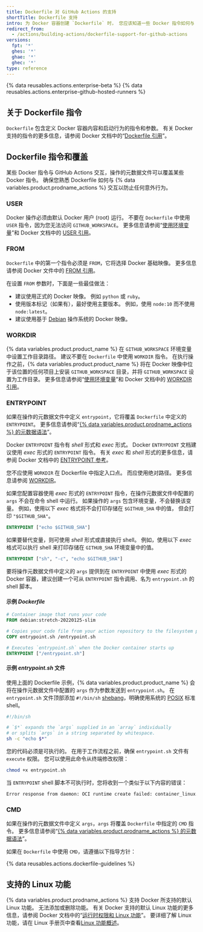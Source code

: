 ```yaml
---
title: Dockerfile 对 GitHub Actions 的支持
shortTitle: Dockerfile 支持
intro: 为 Docker 容器创建 `Dockerfile` 时， 您应该知道一些 Docker 指令如何与 GitHub Actions 及操作的元数据文件交互。
redirect_from:
  - /actions/building-actions/dockerfile-support-for-github-actions
versions:
  fpt: '*'
  ghes: '*'
  ghae: '*'
  ghec: '*'
type: reference
---
```


{% data reusables.actions.enterprise-beta %}
{% data reusables.actions.enterprise-github-hosted-runners %}

## 关于 Dockerfile 指令

`Dockerfile` 包含定义 Docker 容器内容和启动行为的指令和参数。 有关 Docker 支持的指令的更多信息，请参阅 Docker 文档中的“[Dockerfile 引用](https://docs.docker.com/engine/reference/builder/)”。

## Dockerfile 指令和覆盖

某些 Docker 指令与 GitHub Actions 交互，操作的元数据文件可以覆盖某些 Docker 指令。 确保您熟悉 Dockerfile 如何与 {% data variables.product.prodname_actions %} 交互以防止任何意外行为。

### USER

Docker 操作必须由默认 Docker 用户 (root) 运行。 不要在 `Dockerfile` 中使用 `USER` 指令，因为您无法访问 `GITHUB_WORKSPACE`。 更多信息请参阅“[使用环境变量](/actions/configuring-and-managing-workflows/using-environment-variables)”和 Docker 文档中的 [USER 引用](https://docs.docker.com/engine/reference/builder/#user)。

### FROM

`Dockerfile` 中的第一个指令必须是 `FROM`，它将选择 Docker 基础映像。 更多信息请参阅 Docker 文件中的 [FROM 引用](https://docs.docker.com/engine/reference/builder/#from)。

在设置 `FROM` 参数时，下面是一些最佳做法：

- 建议使用正式的 Docker 映像。 例如 `python` 或 `ruby`。
- 使用版本标记（如果有），最好使用主要版本。 例如，使用 `node:10` 而不使用 `node:latest`。
- 建议使用基于 [Debian](https://www.debian.org/) 操作系统的 Docker 映像。

### WORKDIR

{% data variables.product.product_name %} 在 `GITHUB_WORKSPACE` 环境变量中设置工作目录路径。 建议不要在 `Dockerfile` 中使用 `WORKDIR` 指令。 在执行操作之前，{% data variables.product.product_name %} 将在 Docker 映像中位于该位置的任何项目上安装 `GITHUB_WORKSPACE` 目录，并将 `GITHUB_WORKSPACE` 设置为工作目录。 更多信息请参阅“[使用环境变量](/actions/configuring-and-managing-workflows/using-environment-variables)”和 Docker 文档中的 [WORKDIR 引用](https://docs.docker.com/engine/reference/builder/#workdir)。

### ENTRYPOINT

如果在操作的元数据文件中定义 `entrypoint`，它将覆盖 `Dockerfile` 中定义的 `ENTRYPOINT`。 更多信息请参阅“[{% data variables.product.prodname_actions %} 的元数据语法](/actions/creating-actions/metadata-syntax-for-github-actions/#runsentrypoint)”。

Docker `ENTRYPOINT` 指令有 _shell_ 形式和 _exec_ 形式。 Docker `ENTRYPOINT` 文档建议使用 _exec_ 形式的 `ENTRYPOINT` 指令。 有关 _exec_ 和 _shell_ 形式的更多信息，请参阅 Docker 文档中的 [ENTRYPOINT 参考](https://docs.docker.com/engine/reference/builder/#entrypoint)。

您不应使用 `WORKDIR` 在 Dockerfile 中指定入口点。 而应使用绝对路径。 更多信息请参阅 [WORKDIR](#workdir)。

如果您配置容器使用 _exec_ 形式的 `ENTRYPOINT` 指令，在操作元数据文件中配置的 `args` 不会在命令 shell 中运行。 如果操作的 `args` 包含环境变量，不会替换该变量。 例如，使用以下 _exec_ 格式将不会打印存储在 `$GITHUB_SHA` 中的值， 但会打印 `"$GITHUB_SHA"`。

```dockerfile
ENTRYPOINT ["echo $GITHUB_SHA"]
```

 如果要替代变量，则可使用 _shell_ 形式或直接执行 shell。 例如，使用以下 _exec_ 格式可以执行 shell 来打印存储在 `GITHUB_SHA` 环境变量中的值。

```dockerfile
ENTRYPOINT ["sh", "-c", "echo $GITHUB_SHA"]
```

 要将操作元数据文件中定义的 `args` 提供到在 `ENTRYPOINT` 中使用 _exec_ 形式的 Docker 容器，建议创建一个可从 `ENTRYPOINT` 指令调用、名为 `entrypoint.sh` 的 shell 脚本。

#### 示例 *Dockerfile*

```dockerfile
# Container image that runs your code
FROM debian:stretch-20220125-slim

# Copies your code file from your action repository to the filesystem path `/` of the container
COPY entrypoint.sh /entrypoint.sh

# Executes `entrypoint.sh` when the Docker container starts up
ENTRYPOINT ["/entrypoint.sh"]
```

#### 示例 *entrypoint.sh* 文件

使用上面的 Dockerfile 示例，{% data variables.product.product_name %} 会将在操作元数据文件中配置的 `args` 作为参数发送到 `entrypoint.sh`。 在 `entrypoint.sh` 文件顶部添加 `#!/bin/sh` [shebang](https://en.wikipedia.org/wiki/Shebang_(Unix))，明确使用系统的 [POSIX](https://en.wikipedia.org/wiki/POSIX) 标准 shell。

``` sh
#!/bin/sh

# `$*` expands the `args` supplied in an `array` individually
# or splits `args` in a string separated by whitespace.
sh -c "echo $*"
```

您的代码必须是可执行的。 在用于工作流程之前，确保 `entrypoint.sh` 文件有 `execute` 权限。 您可以使用此命令从终端修改权限：
  ``` sh
  chmod +x entrypoint.sh
  ```

当 `ENTRYPOINT` shell 脚本不可执行时，您将收到一个类似于以下内容的错误：

``` sh
Error response from daemon: OCI runtime create failed: container_linux.go:348: starting container process caused "exec: \"/entrypoint.sh\": permission denied": unknown
```

### CMD

如果在操作的元数据文件中定义 `args`，`args` 将覆盖 `Dockerfile` 中指定的 `CMD` 指令。 更多信息请参阅“[{% data variables.product.prodname_actions %} 的元数据语法](/actions/creating-actions/metadata-syntax-for-github-actions#runsargs)”。

如果在 `Dockerfile` 中使用 `CMD`，请遵循以下指导方针：

{% data reusables.actions.dockerfile-guidelines %}

## 支持的 Linux 功能

{% data variables.product.prodname_actions %} 支持 Docker 所支持的默认 Linux 功能。 无法添加或删除功能。 有关 Docker 支持的默认 Linux 功能的更多信息，请参阅 Docker 文档中的“[运行时权限和 Linux 功能](https://docs.docker.com/engine/reference/run/#runtime-privilege-and-linux-capabilities)”。 要详细了解 Linux 功能，请在 Linux 手册页中查看[Linux 功能概述](http://man7.org/linux/man-pages/man7/capabilities.7.html)。
